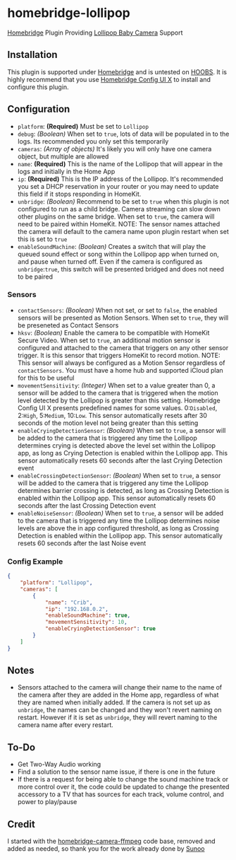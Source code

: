 # homebridge-lollipop
 
[Homebridge](https://homebridge.io) Plugin Providing [Lollipop Baby Camera](https://www.lollipop.camera) Support

## Installation
This plugin is supported under [Homebridge](https://homebridge.io) and is untested on [HOOBS](https://hoobs.org). It is highly recommend that you use [Homebridge Config UI X](https://www.npmjs.com/package/homebridge-config-ui-x) to install and configure this plugin.

## Configuration
- `platform`: __(Required)__ Must be set to `Lollipop`
- `debug`: _(Boolean)_ When set to `true`, lots of data will be populated in to the logs. Its recommended you only set this temporarily
- `cameras`: _(Array of objects)_ It's likely you will only have one camera object, but multiple are allowed
- `name`: __(Required)__ This is the name of the Lollipop that will appear in the logs and initially in the Home App
- `ip`: __(Required)__ This is the IP address of the Lollipop. It's recommended you set a DHCP reservation in your router or you may need to update this field if it stops responding in HomeKit.
- `unbridge`: _(Boolean)_ Recommend to be set to `true` when this plugin is not configured to run as a child bridge. Camera streaming can slow down other plugins on the same bridge. When set to `true`, the camera will need to be paired within HomeKit. NOTE: The sensor names attached the camera will default to the camera name upon plugin restart when set this is set to `true` 
- `enableSoundMachine`: _(Boolean)_ Creates a switch that will play the queued sound effect or song within the Lollipop app when turned on, and pause when turned off. Even if the camera is configured as `unbridge`:`true`, this switch will be presented bridged and does not need to be paired
### Sensors
- `contactSensors`: _(Boolean)_ When not set, or set to `false`, the enabled sensors will be presented as Motion Sensors. When set to `true`, they will be preseneted as Contact Sensors
- `hksv`: _(Boolean)_ Enable the camera to be compatible with HomeKit Secure Video. When set to `true`, an additional motion sensor is configured and attached to the camera that triggers on any other sensor trigger. It is this sensor that triggers HomeKit to record motion. NOTE: This sensor will always be configured as a Motion Sensor regardless of `contactSensors`. You must have a home hub and supported iCloud plan for this to be useful
- `movementSensitivity`: _(Integer)_ When set to a value greater than 0, a sensor will be added to the camera that is triggered when the motion level detected by the Lollipop is greater than this setting. Homebridge Config UI X presents predefined names for some values. 0:`Disabled`, 2:`High`, 5:`Medium`, 10:`Low`. This sensor automatically resets after 30 seconds of the motion level not being greater than this setting
- `enableCryingDetectionSensor`: _(Boolean)_ When set to `true`, a sensor will be added to the camera that is triggered any time the Lollipop determines crying is detected above the level set within the Lollipop app, as long as Crying Detection is enabled within the Lollipop app. This sensor automatically resets 60 seconds after the last Crying Detection event
- `enableCrossingDetectionSensor`: _(Boolean)_ When set to `true`, a sensor will be added to the camera that is triggered any time the Lollipop determines barrier crossing is detected, as long as Crossing Detection is enabled within the Lollipop app. This sensor automatically resets 60 seconds after the last Crossing Detection event
- `enableNoiseSensor`: _(Boolean)_ When set to `true`, a sensor will be added to the camera that is triggered any time the Lollipop determines noise levels are above the in app configured threshold, as long as Crossing Detection is enabled within the Lollipop app. This sensor automatically resets 60 seconds after the last Noise event

### Config Example
```json
{
	"platform": "Lollipop",
	"cameras": [
		{
			"name": "Crib",
			"ip": "192.168.0.2",
			"enableSoundMachine": true,
			"movementSensitivity": 10,
			"enableCryingDetectionSensor": true
		}
	]
}
```

## Notes
 - Sensors attached to the camera will change their name to the name of the camera after they are added in the Home app, regardless of what they are named when initially added. If the camera is not set up as `unbridge`, the names can be changed and they won't revert naming on restart. However if it is set as `unbridge`, they will revert naming to the camera name after every restart.

 ## To-Do
  - Get Two-Way Audio working
  - Find a solution to the sensor name issue, if there is one in the future
  - If there is a request for being able to change the sound machine track or more control over it, the code could be updated to change the presented accessory to a TV that has sources for each track, volume control, and power to play/pause

  ## Credit
  I started with the [homebridge-camera-ffmpeg](https://github.com/Sunoo/homebridge-camera-ffmpeg) code base, removed and added as needed, so thank you for the work already done by [Sunoo](https://www.github.com/Sunoo)